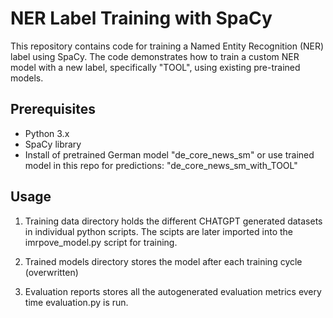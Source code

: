 # NER Label Training with SpaCy
This repository contains code for training a Named Entity Recognition (NER) label using SpaCy. The code demonstrates how to train a custom NER model with a new label, specifically "TOOL", using existing pre-trained models.

## Prerequisites
- Python 3.x
- SpaCy library
- Install of pretrained German model "de_core_news_sm" or use trained model in this repo for predictions: "de_core_news_sm_with_TOOL"


## Usage
1. Training data directory holds the different CHATGPT generated datasets in individual python scripts. The scipts are later imported into the imrpove_model.py script for training.

2. Trained models directory stores the model after each training cycle (overwritten)

3. Evaluation reports stores all the autogenerated evaluation metrics every time evaluation.py is run.